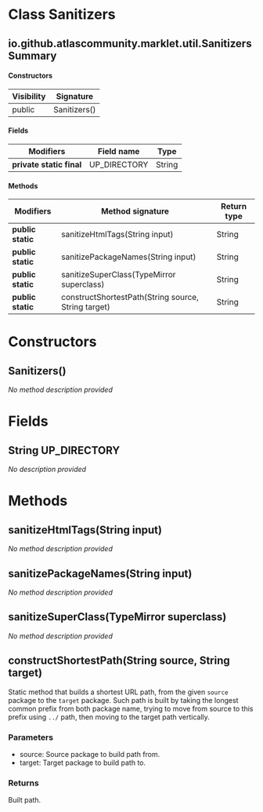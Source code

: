 Class Sanitizers
================


io.github.atlascommunity.marklet.util.Sanitizers Summary
-------
#### Constructors
| Visibility | Signature    |
| ---------- | ------------ |
| public     | Sanitizers() |
#### Fields
| Modifiers                | Field name   | Type   |
| ------------------------ | ------------ | ------ |
| **private static final** | UP_DIRECTORY | String |
#### Methods
| Modifiers         | Method signature                                    | Return type |
| ----------------- | --------------------------------------------------- | ----------- |
| **public static** | sanitizeHtmlTags(String input)                      | String      |
| **public static** | sanitizePackageNames(String input)                  | String      |
| **public static** | sanitizeSuperClass(TypeMirror superclass)           | String      |
| **public static** | constructShortestPath(String source, String target) | String      |

Constructors
============
Sanitizers()
------------
*No method description provided*


Fields
======
String UP_DIRECTORY
-----------------------------
*No description provided*


Methods
=======
sanitizeHtmlTags(String input)
------------------------------
*No method description provided*


sanitizePackageNames(String input)
----------------------------------
*No method description provided*


sanitizeSuperClass(TypeMirror superclass)
-----------------------------------------
*No method description provided*


constructShortestPath(String source, String target)
---------------------------------------------------
Static method that builds a shortest URL path, from
 the given ``source`` package to the ``target`` package.
 Such path is built by taking the longest common prefix
 from both package name, trying to move from source to this
 prefix using ``../`` path, then moving to the target path
 vertically.

### Parameters

- source: Source package to build path from.
- target: Target package to build path to.


### Returns

Built path.


